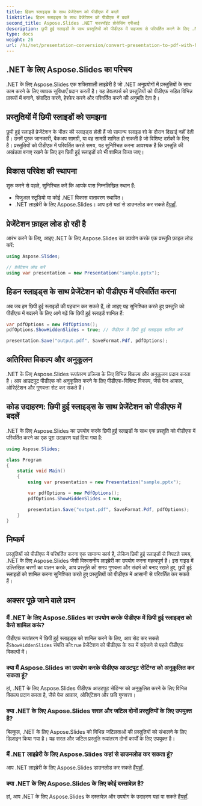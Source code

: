 ```yaml
---
title: हिडन स्लाइड्स के साथ प्रेजेंटेशन को पीडीएफ में बदलें
linktitle: हिडन स्लाइड्स के साथ प्रेजेंटेशन को पीडीएफ में बदलें
second_title: Aspose.Slides .NET पावरपॉइंट प्रोसेसिंग एपीआई
description: छुपी हुई स्लाइडों के साथ प्रस्तुतियों को पीडीएफ में सहजता से परिवर्तित करने के लिए .NET के लिए Aspose.Slides का उपयोग करना सीखें।
type: docs
weight: 26
url: /hi/net/presentation-conversion/convert-presentation-to-pdf-with-hidden-slides/
---
```


## .NET के लिए Aspose.Slides का परिचय

.NET के लिए Aspose.Slides एक शक्तिशाली लाइब्रेरी है जो .NET अनुप्रयोगों में प्रस्तुतियों के साथ काम करने के लिए व्यापक सुविधाएँ प्रदान करती है। यह डेवलपर्स को प्रस्तुतियों को पीडीएफ सहित विभिन्न प्रारूपों में बनाने, संपादित करने, हेरफेर करने और परिवर्तित करने की अनुमति देता है।

## प्रस्तुतियों में छिपी स्लाइडों को समझना

छुपी हुई स्लाइडें प्रेजेंटेशन के भीतर की स्लाइड्स होती हैं जो सामान्य स्लाइड शो के दौरान दिखाई नहीं देती हैं। उनमें पूरक जानकारी, बैकअप सामग्री, या वह सामग्री शामिल हो सकती है जो विशिष्ट दर्शकों के लिए है। प्रस्तुतियों को पीडीएफ में परिवर्तित करते समय, यह सुनिश्चित करना आवश्यक है कि प्रस्तुति की अखंडता बनाए रखने के लिए इन छिपी हुई स्लाइडों को भी शामिल किया जाए।

## विकास परिवेश की स्थापना

शुरू करने से पहले, सुनिश्चित करें कि आपके पास निम्नलिखित स्थान हैं:

- विजुअल स्टूडियो या कोई .NET विकास वातावरण स्थापित।
-  .NET लाइब्रेरी के लिए Aspose.Slides। आप इसे यहां से डाउनलोड कर सकते हैं[यहाँ](https://releases.aspose.com/slides/net).

## प्रेजेंटेशन फ़ाइल लोड हो रही है

आरंभ करने के लिए, आइए .NET के लिए Aspose.Slides का उपयोग करके एक प्रस्तुति फ़ाइल लोड करें:

```csharp
using Aspose.Slides;

// प्रेजेंटेशन लोड करें
using var presentation = new Presentation("sample.pptx");
```

## हिडन स्लाइड्स के साथ प्रेजेंटेशन को पीडीएफ में परिवर्तित करना

अब जब हम छिपी हुई स्लाइडों की पहचान कर सकते हैं, तो आइए यह सुनिश्चित करते हुए प्रस्तुति को पीडीएफ में बदलने के लिए आगे बढ़ें कि छिपी हुई स्लाइडें शामिल हैं:

```csharp
var pdfOptions = new PdfOptions();
pdfOptions.ShowHiddenSlides = true; // पीडीएफ में छिपी हुई स्लाइड्स शामिल करें

presentation.Save("output.pdf", SaveFormat.Pdf, pdfOptions);
```

## अतिरिक्त विकल्प और अनुकूलन

.NET के लिए Aspose.Slides रूपांतरण प्रक्रिया के लिए विभिन्न विकल्प और अनुकूलन प्रदान करता है। आप आउटपुट पीडीएफ को अनुकूलित करने के लिए पीडीएफ-विशिष्ट विकल्प, जैसे पेज आकार, ओरिएंटेशन और गुणवत्ता सेट कर सकते हैं।

## कोड उदाहरण: छिपी हुई स्लाइड्स के साथ प्रेजेंटेशन को पीडीएफ में बदलें

.NET के लिए Aspose.Slides का उपयोग करके छिपी हुई स्लाइडों के साथ एक प्रस्तुति को पीडीएफ में परिवर्तित करने का एक पूरा उदाहरण यहां दिया गया है:

```csharp
using Aspose.Slides;

class Program
{
    static void Main()
    {
        using var presentation = new Presentation("sample.pptx");

        var pdfOptions = new PdfOptions();
        pdfOptions.ShowHiddenSlides = true;

        presentation.Save("output.pdf", SaveFormat.Pdf, pdfOptions);
    }
}
```

## निष्कर्ष

प्रस्तुतियों को पीडीएफ में परिवर्तित करना एक सामान्य कार्य है, लेकिन छिपी हुई स्लाइडों से निपटते समय, .NET के लिए Aspose.Slides जैसी विश्वसनीय लाइब्रेरी का उपयोग करना महत्वपूर्ण है। इस गाइड में उल्लिखित चरणों का पालन करके, आप प्रस्तुति की समग्र गुणवत्ता और संदर्भ को बनाए रखते हुए, छुपी हुई स्लाइडों को शामिल करना सुनिश्चित करते हुए प्रस्तुतियों को पीडीएफ में आसानी से परिवर्तित कर सकते हैं।

## अक्सर पूछे जाने वाले प्रश्न

### मैं .NET के लिए Aspose.Slides का उपयोग करके पीडीएफ में छिपी हुई स्लाइड्स को कैसे शामिल करूं?

 पीडीएफ रूपांतरण में छिपी हुई स्लाइड्स को शामिल करने के लिए, आप सेट कर सकते हैं`ShowHiddenSlides` संपत्ति को`true` प्रेजेंटेशन को पीडीएफ के रूप में सहेजने से पहले पीडीएफ विकल्पों में।

### क्या मैं Aspose.Slides का उपयोग करके पीडीएफ आउटपुट सेटिंग्स को अनुकूलित कर सकता हूं?

हां, .NET के लिए Aspose.Slides पीडीएफ आउटपुट सेटिंग्स को अनुकूलित करने के लिए विभिन्न विकल्प प्रदान करता है, जैसे पेज आकार, ओरिएंटेशन और छवि गुणवत्ता।

### क्या .NET के लिए Aspose.Slides सरल और जटिल दोनों प्रस्तुतियों के लिए उपयुक्त है?

बिल्कुल, .NET के लिए Aspose.Slides को विभिन्न जटिलताओं की प्रस्तुतियों को संभालने के लिए डिज़ाइन किया गया है। यह सरल और जटिल प्रस्तुति रूपांतरण दोनों कार्यों के लिए उपयुक्त है।

### मैं .NET लाइब्रेरी के लिए Aspose.Slides कहां से डाउनलोड कर सकता हूं?

 आप .NET लाइब्रेरी के लिए Aspose.Slides डाउनलोड कर सकते हैं[यहाँ](https://releases.aspose.com/slides/net).

### क्या .NET के लिए Aspose.Slides के लिए कोई दस्तावेज़ है?

 हां, आप .NET के लिए Aspose.Slides के दस्तावेज़ और उपयोग के उदाहरण यहां पा सकते हैं[यहाँ](https://reference.aspose.com/slides/net).